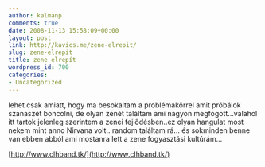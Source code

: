 ```yaml
---
author: kalmanp
comments: true
date: 2008-11-13 15:58:09+00:00
layout: post
link: http://kavics.me/zene-elrepit/
slug: zene-elrepit
title: zene elrepít
wordpress_id: 700
categories:
- Uncategorized
---
```



lehet csak amiatt, hogy ma besokaltam a problémakörrel amit próbálok szanaszét boncolni, de olyan zenét találtam ami nagyon megfogott...valahol itt tartok jelenleg szerintem a zenei fejlődésben..ez olyan hangulat most nekem mint anno Nirvana volt.. random találtam rá... és sokminden benne van ebben abból ami mostanra lett a zene fogyasztási kultúrám...







	
	
	
	
	
	
	







[http://www.clhband.tk/](http://www.clhband.tk/)   


